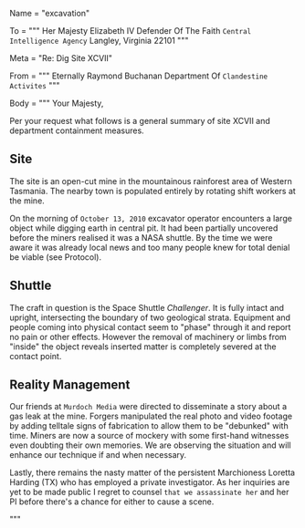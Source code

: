Name = "excavation"

To = """
Her Majesty Elizabeth IV
Defender Of The Faith
`Central Intelligence Agency`
Langley, Virginia 22101
"""

Meta = "Re: Dig Site XCVII"

From = """
Eternally
Raymond Buchanan
Department Of `Clandestine Activites`
"""

Body = """
Your Majesty,

Per your request what follows is a general summary of site XCVII and department containment measures.

## Site

The site is an open-cut mine in the mountainous rainforest area of Western Tasmania. The nearby town is populated entirely by rotating shift workers at the mine.

On the morning of `October 13, 2010` excavator operator encounters a large object while digging earth in central pit. It had been partially uncovered before the miners realised it was a NASA shuttle. By the time we were aware it was already local news and too many people knew for total denial be viable (see Protocol).

## Shuttle

The craft in question is the Space Shuttle *Challenger*. It is fully intact and upright, intersecting the boundary of two geological strata. Equipment and people coming into physical contact seem to "phase" through it and report no pain or other effects. However the removal of machinery or limbs from "inside" the object reveals inserted matter is completely severed at the contact point.

## Reality Management

Our friends at `Murdoch Media` were directed to disseminate a story about a gas leak at the mine. Forgers manipulated the real photo and video footage by adding telltale signs of fabrication to allow them to be "debunked" with time. Miners are now a source of mockery with some first-hand witnesses even doubting their own memories. We are observing the situation and will enhance our technique if and when necessary.

Lastly, there remains the nasty matter of the persistent Marchioness Loretta Harding (TX) who has employed a private investigator. As her inquiries are yet to be made public I regret to counsel `that we assassinate her` and her PI before there's a chance for either to cause a scene.

"""